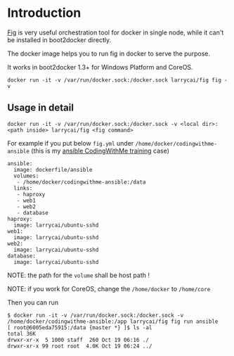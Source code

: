 # Introduction #

[Fig](http://fig.sh) is very useful orchestration tool for docker in single node, while it can't be installed in boot2docker directly.

The docker image helps you to run fig in docker to serve the purpose.

It works in boot2docker 1.3+ for Windows Platform and CoreOS.

    docker run -it -v /var/run/docker.sock:/docker.sock larrycai/fig fig -v

## Usage in detail  ##
    
    docker run -it -v /var/run/docker.sock:/docker.sock -v <local dir>:<path inside> larrycai/fig <fig command>
    
For example if you put below `fig.yml` under `/home/docker/codingwithme-ansible` (this is my [ansible CodingWithMe training](https://github.com/larrycai/codingwithme-ansible) case)

    ansible:
      image: dockerfile/ansible
      volumes:
       - /home/docker/codingwithme-ansible:/data
      links:
       - haproxy
       - web1
       - web2
       - database
    haproxy:
      image: larrycai/ubuntu-sshd
    web1:
      image: larrycai/ubuntu-sshd
    web2:
      image: larrycai/ubuntu-sshd
    database:
      image: larrycai/ubuntu-sshd
      
NOTE: the path for the `volume` shall be host path !

NOTE: if you work for CoreOS, change the `/home/docker` to `/home/core`
      
Then you can run       
      
    $ docker run -it -v /var/run/docker.sock:/docker.sock -v /home/docker/codingwithme-ansible:/app larrycai/fig fig run ansible
    [ root@6005eda75915:/data {master *} ]$ ls -al
    total 36K
    drwxr-xr-x  5 1000 staff  260 Oct 19 06:16 ./
    drwxr-xr-x 99 root root  4.0K Oct 19 06:24 ../
